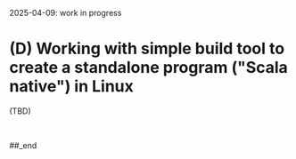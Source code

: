 2025-04-09: work in progress

# (D) Working with simple build tool to create a standalone program ("Scala native") in Linux

(TBD)

<br/>

##_end

